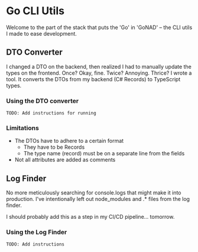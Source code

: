 # Go CLI Utils

Welcome to the part of the stack that puts the 'Go' in 'GoNAD' – the CLI utils I made to ease development.

## DTO Converter

I changed a DTO on the backend, then realized I had to manually update the types on the frontend. Once? Okay, fine. Twice? Annoying. Thrice? I wrote a tool. It converts the DTOs from my backend (C# Records) to TypeScript types.


### Using the DTO converter

```
TODO: Add instructions for running
```

### Limitations

- The DTOs have to adhere to a certain format
    - They have to be Records
    - The type name (record) must be on a separate line from the fields
- Not all attributes are added as comments

## Log Finder

No more meticulously searching for console.logs that might make it into production.
I've intentionally left out node_modules and .* files from the log finder.

I should probably add this as a step in my CI/CD pipeline... tomorrow.

### Using the Log Finder

```
TODO: Add instructions
```

